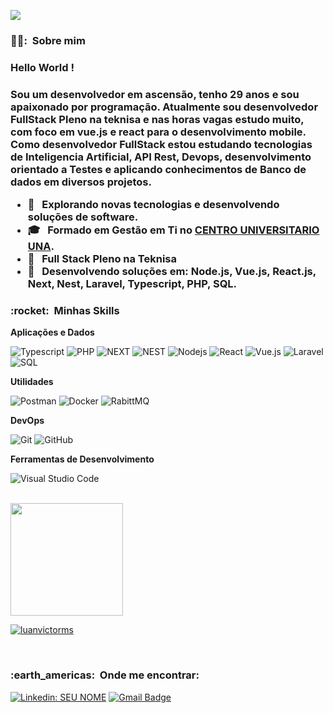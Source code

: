 
![](https://komarev.com/ghpvc/?username=luanvictorms&color=006bed)

<h3> 👨‍🦲: &nbsp;Sobre mim </h3>
<h3> Hello World ! <h3>

Sou um desenvolvedor em ascensão, tenho 29 anos e sou apaixonado por programação. Atualmente sou desenvolvedor FullStack Pleno na teknisa e nas horas vagas estudo muito, com foco em vue.js e react para o desenvolvimento mobile. Como desenvolvedor FullStack estou estudando tecnologias de Inteligencia Artificial, API Rest, Devops, desenvolvimento orientado a Testes e aplicando conhecimentos de Banco de dados em diversos projetos.
  

- 🤔 &nbsp; Explorando novas tecnologias e desenvolvendo soluções de software.
- 🎓 &nbsp; Formado em **Gestão em Ti** no <a href="https://www.una.br/">CENTRO UNIVERSITARIO UNA</a>.
- 💼 &nbsp; Full Stack Pleno na Teknisa
- 🌱 &nbsp; Desenvolvendo soluções em: **Node.js, Vue.js, React.js, Next, Nest, Laravel, Typescript, PHP, SQL**.

<h3> :rocket: &nbsp;Minhas Skills </h3>

**Aplicações e Dados**

  ![Typescript](https://img.shields.io/badge/TypeScript-3178C6?style=for-the-badge&logo=typescript&logoColor=white)
  ![PHP](https://img.shields.io/badge/PHP-777BB4?style=for-the-badge&logo=php&logoColor=white)
  ![NEXT](https://img.shields.io/badge/Next.js-43853D?style=for-the-badge&logo=next.js&logoColor=white)
  ![NEST](https://img.shields.io/badge/Nest.js-43853D?style=for-the-badge&logo=nest.js&logoColor=white)
  ![Nodejs](https://img.shields.io/badge/Node.js-43853D?style=for-the-badge&logo=node.js&logoColor=white)
  ![React](https://img.shields.io/badge/React.js-35495E?style=for-the-badge&logo=react.js&logoColor=4FC08D)
  ![Vue.js](https://img.shields.io/badge/Vue.js-35495E?style=for-the-badge&logo=vue.js&logoColor=4FC08D)
  ![Laravel](https://img.shields.io/badge/Laravel-FF2D20?style=for-the-badge&logo=laravel&logoColor=white)
  ![SQL](https://img.shields.io/badge/SQL-00000F?style=for-the-badge&logo=sql&logoColor=white)
  
**Utilidades**

  ![Postman](https://img.shields.io/badge/-Postman-333333?style=flat&logo=postman)
  ![Docker](https://img.shields.io/badge/-Docker-333333?style=flat&logo=docker)
  ![RabittMQ](https://img.shields.io/badge/-RabittMQ-333333?style=flat&logo=rabittmq)

**DevOps**

  ![Git](https://img.shields.io/badge/-Git-333333?style=flat&logo=git)
  ![GitHub](https://img.shields.io/badge/-GitHub-333333?style=flat&logo=github)


**Ferramentas de Desenvolvimento**

  ![Visual Studio Code](https://img.shields.io/badge/-Visual%20Studio%20Code-333333?style=flat&logo=visual-studio-code&logoColor=007ACC)

<br/>

<a href="https://github.com/luanvictorms">
  <img height="180em" src="https://github-readme-stats.vercel.app/api?username=luanvictorms&theme=dracula&show_icons=true" />
</a>

  [![luanvictorms](https://github-readme-stats.vercel.app/api/top-langs/?username=luanvictorms&hide=html&layout=compact&theme=default)](https://github.com/luanvictorms/)

<br/>

<h3> :earth_americas: &nbsp;Onde me encontrar: </h3> 
  

[![Linkedin: SEU NOME](https://img.shields.io/badge/-LuanVictor-blue?style=flat-square&logo=Linkedin&logoColor=white&link=LINK-DO-SEU-LINKEDIN)](https://www.linkedin.com/in/luan-victor-61756518b/)
[![Gmail Badge](https://img.shields.io/badge/-luanvictorms@gmail.com-006bed?style=flat-square&logo=Gmail&logoColor=white&link=mailto:luanvictorms@gmail.com)](mailto:luanvictorms@gmail.com)
